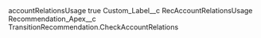 <?xml version="1.0" encoding="UTF-8"?>
<CustomMetadata xmlns="http://soap.sforce.com/2006/04/metadata" xmlns:xsi="http://www.w3.org/2001/XMLSchema-instance" xmlns:xsd="http://www.w3.org/2001/XMLSchema">
    <label>accountRelationsUsage</label>
    <protected>true</protected>
    <values>
        <field>Custom_Label__c</field>
        <value xsi:type="xsd:string">RecAccountRelationsUsage</value>
    </values>
    <values>
        <field>Recommendation_Apex__c</field>
        <value xsi:type="xsd:string">TransitionRecommendation.CheckAccountRelations</value>
    </values>
</CustomMetadata>
